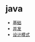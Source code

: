 # java


* [基础](base/base-started.md#一级)
* [并发](concurrent/concurrent-started.md#基础)
* [设计模式](base/#基础)
